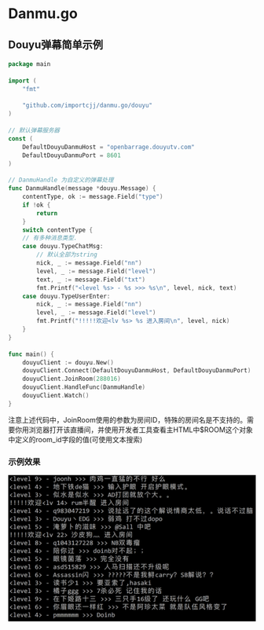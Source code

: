 # Danmu.go

## Douyu弹幕简单示例

```go
package main

import (
	"fmt"

	"github.com/importcjj/danmu.go/douyu"
)

// 默认弹幕服务器
const (
	DefaultDouyuDanmuHost = "openbarrage.douyutv.com"
	DefaultDouyuDanmuPort = 8601
)

// DanmuHandle 为自定义的弹幕处理
func DanmuHandle(message *douyu.Message) {
	contentType, ok := message.Field("type")
	if !ok {
		return
	}
	switch contentType {
	// 有多种消息类型.
	case douyu.TypeChatMsg:
		// 默认全部为string
		nick, _ := message.Field("nn")
		level, _ := message.Field("level")
		text, _ := message.Field("txt")
		fmt.Printf("<level %s> - %s >>> %s\n", level, nick, text)
	case douyu.TypeUserEnter:
		nick, _ := message.Field("nn")
		level, _ := message.Field("level")
		fmt.Printf("!!!!!欢迎<lv %s> %s 进入房间\n", level, nick)
	}
}

func main() {
	douyuClient := douyu.New()
	douyuClient.Connect(DefaultDouyuDanmuHost, DefaultDouyuDanmuPort)
	douyuClient.JoinRoom(288016)
	douyuClient.HandleFunc(DanmuHandle)
	douyuClient.Watch()
}
```

注意上述代码中，JoinRoom使用的参数为房间ID，特殊的房间名是不支持的。需要你用浏览器打开该直播间，并使用开发者工具查看主HTML中$ROOM这个对象中定义的room_id字段的值(可使用文本搜索)

### 示例效果
![](images/example1.png)
